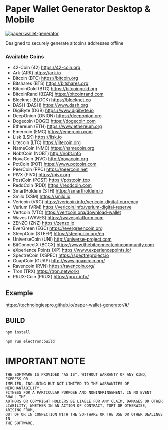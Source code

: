 # Paper Wallet Generator Desktop & Mobile

[![paper-wallet-generator](https://snapcraft.io//paper-wallet-generator/badge.svg)](https://snapcraft.io/paper-wallet-generator)

Designed to securely generate altcoins addresses offline

### Available Coins

- 42-Coin (42) https://42-coin.org
- Ark (ARK) https://ark.io
- Bitcoin (BTC) https://bitcoin.org
- Bitshares (BTS) https://bitshares.org
- BitcoinGold (BTG) https://bitcoingold.org
- BitcoinRand (BZAR) https://bitcoinrand.com
- Blocknet (BLOCK) https://blocknet.co
- DASH (DASH) https://www.dash.org
- DigiByte (DGB) https://www.digibyte.io
- DeepOnion (ONION) https://deeponion.org
- Dogecoin (DOGE) https://dogecoin.com
- Ethereum (ETH) https://www.ethereum.org
- Emercoin (EMC) https://emercoin.com
- Lisk (LSK) https://lisk.io
- Litecoin (LTC) https://litecoin.org
- NameCoin (NMC) https://namecoin.org
- NobtCoin (NOBT) http://nobt.info
- NovaCoin (NVC) http://novacoin.org
- PotCoin (POT) https://www.potcoin.com
- PeerCoin (PPC) https://peercoin.net
- PIVX (PIVX) https://pivx.org
- PostCoin (POST) https://postcoin.top
- ReddCoin (RDD) https://reddcoin.com
- SmartHoldem (STH) https://smartholdem.io
- Smilo (XSM) https://smilo.io
- Vericoin (VRC) https://vericoin.info/vericoin-digital-currency
- Verium (VRM) https://vericoin.info/verium-digital-reserve
- Vertcoin (VTC) https://vertcoin.org/download-wallet
- Waves (WAVES) https://wavesplatform.com
- ZENZO (ZNZ) https://zenzo.io
- EverGreen (EGC) https://evergreencoin.org
- SteepCoin (STEEP) https://steepcoin.org/en
- UniverseCoin (UNI) http://universe-project.com
- BitConnectX (BCCX) https://www.thebitconnectcoincommunity.com
- eXperience Points (XP) https://www.experiencepoints.io/
- SpectreCoin (XSPEC) https://spectreproject.io
- GuapCoin (GUAP) http://www.guapcoin.org/
- Ravencoin (RVN) https://ravencoin.org/
- Tron (TRX) https://tron.network/
- PRUX-Coin (PRUX) https://prux.info/


## Example

https://technologiespro.github.io/paper-wallet-generator/#/

## BUILD

`npm install`

`npm run electron:build`

# IMPORTANT NOTE

    THE SOFTWARE IS PROVIDED "AS IS", WITHOUT WARRANTY OF ANY KIND, EXPRESS OR
    IMPLIED, INCLUDING BUT NOT LIMITED TO THE WARRANTIES OF MERCHANTABILITY,
    FITNESS FOR A PARTICULAR PURPOSE AND NONINFRINGEMENT. IN NO EVENT SHALL THE
    AUTHORS OR COPYRIGHT HOLDERS BE LIABLE FOR ANY CLAIM, DAMAGES OR OTHER
    LIABILITY, WHETHER IN AN ACTION OF CONTRACT, TORT OR OTHERWISE, ARISING FROM,
    OUT OF OR IN CONNECTION WITH THE SOFTWARE OR THE USE OR OTHER DEALINGS IN
    THE SOFTWARE.
